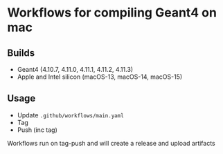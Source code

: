 # Workflows for compiling Geant4 on mac

## Builds 
 * Geant4 (4.10.7, 4.11.0, 4.11.1, 4.11.2, 4.11.3)
 * Apple and Intel silicon (macOS-13, macOS-14, macOS-15)

## Usage
 * Update `.github/workflows/main.yaml`
 * Tag 
 * Push (inc tag)

Workflows run on tag-push and will create a release and upload artifacts